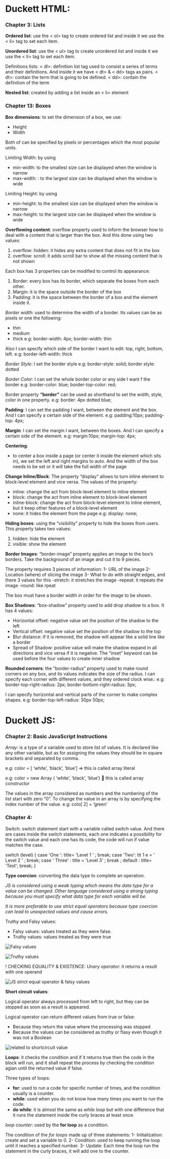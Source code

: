 # Duckett HTML:

### Chapter 3: Lists 

**Ordered list**: use the < ol> tag to create ordered list and inside it we use the <  li> tag to set each item.

**Unordered list**: use the  < ul> tag to create unordered list and inside it we use the < li> tag to set each item.

Definitions lists:
 < dl>: definition list tag used to consist a series of terms and their definitions. And inside it we have < dt> & < dd> tags as pairs.
 < dt>: contain the term that is going to be defined.
 < dd>: contain the definition of the term

**Nested list**: created by adding a list inside an < li> element


### Chapter 13: Boxes

**Box dimensions**: to set the dimension of a box, we use:
 -	Height
 - 	Width

Both of can be specified by pixels or percentages which the most popular units.

Limiting Width: by using
 -	min-width: to the smallest size can be displayed when the window is narrow
 -	max-width: : to the largest size can be displayed when the window is wide

Limiting Height: by using
 -	min-height: to the smallest size can be displayed when the window is narrow
 -	max-height: to the largest size can be displayed when the window is wide

**Overflowing content**: overflow property used to inform the browser how to deal with a content that is larger than the box. And this done using two values:
 1.	overflow: hidden: it hides any extra content that does not fit in the box
 2.	overflow: scroll: it adds scroll bar to show all the missing content that is not shown

Each box has 3 properties can be modified to control its appearance:
 1.	Border: every box has its border, which separate the boxes from each other.
 2.	Margin: it is the space outside the border of the box 
 3.	Padding: it is the space between the border of a box and the element inside it.

*Border width*: used to determine the width of a border. Its values can be as pixels or one the following: 
 -	 thin
 -	medium
 -	thick
e.g: border-width: 4px; 
     border-width: thin

Also I can specify which side of the border I want to edit: top, right, bottom, left.
e.g: border-left-width: thick


*Border Style*: I set the border style
e.g: border-style: solid;
     border style: dotted

*Border Color*: I can set the whole border color or any side I want f the border
e.g: border-color: blue; 
     border-top-color: red; 

Border property **“border”** can be used as shorthand to set the width, style, color in one property.
e.g: border: 4px dotted blue;

**Padding**: I can set the padding I want, between the element and the box. And I can specify a certain side of the element.
e.g: padding:10px;
      padding-top: 4px;

**Margin**: I can set the margin I want, between the boxes. And I can specify a certain side of the element.
e.g: margin:10px;
      margin-top: 4px;


**Centering**: 
-	to center a box 	inside a page (or center it inside the element which sits in), we set the left and right margins to auto. And the width of the box needs to be set or it will take the full width of the page

**Change Inline/Block**: The property “display” allows to turn inline element to block-level element and vice versa. The values of the property:
 -	inline: change the act from block-level element to inline element 
 -	block: change the act from inline element to block-level element
 -	inline-block: change the act from block-level element to inline element, but it keep other features of a block-level element 
 -	none: it hides the element from the page
e.g: display: none;

**Hiding boxes**: using the “visibility” property to hide the boxes from users. This property takes two values: 
 1.	hidden: hide the element
 2.	visible: show the element

**Border Images**: “border-image” property applies an image to the box’s borders. Take the background of an image and cut it to 9 pieces.

The property requires 3 pieces of information:
 1-	URL of the image
 2-	Location (where) of slicing the image
 3-	What to do with straight edges, and there 3 values for this
  -stretch: it stretches the image 
  -repeat: it repeats the image
  -round: like rpeat 

The box must have a border width in order for the image to be shown.

**Box Shadows**: “box-shadow” property used to add drop shadow to a box.  It has 4 values:
 -	Horizontal offset: negative value set the position of the shadow to the left
 -	Vertical offset: negative value set the position of the shadow to the top
 -	Blur distance: if it is removed, the shadow will appear like a solid line like a border
 -	Spread of Shadow:  positive value will make the shadow expand in all directions and vice versa if it is negative.
The “inset” keyword can be used before the four values to create inner shadow 

**Rounded corners**: the “border-radius” property used to make round corners on any box, and its values indicates the size of the radius.
I can specify each corner with different values, and they ordered clock wise.: 
e.g: border-top-right-radius: 2px;
     border-bottom-right-radius: 3px;

I can specify horizontal and vertical parts of the corner to make complex shapes.
e.g: border-top-left-radius: 30px 50px;






# Duckett JS: 

### Chapter 2: Basic JavaScript Instructions

*Array*: is a type of a variable used to store list of values. It is declared like any other variable, but as for assigning the values they should be in square brackets and separated by comma.

e.g: color = [ ‘white’, ‘black’, ‘blue’] => this is called array literal

e.g: color = new Array ( ‘white’, ‘black’, ‘blue’)  this is called array constructor

The values in the array considered as numbers and the numbering of the list start with zero “0”.
To change the value in an array is by specifying the index number of the value.
e.g: colo[ 2] = ‘green’

### Chapter 4: 
Switch: switch statement start with a variable called switch value. And there are cases inside the switch statements, each one indicates a possibility for the switch value and each one has its code, the code will run if value matches the case.

switch (level) { 
case 'One ': 
title= 'Level 1 ' ; 
break; 
case 'Two': 
tit 1 e = ' Level 2 ' ; 
break; 
case ' Three' : 
title = 'Level 3' ; 
break ; 
default : 
title= 'Test';
break;
}
 

**Type coercion**: converting the data type to complete an operation. 

*JS is considered using a weak typing which means the data type for a value can be changed. Other language considered using a strong typing because you must specify what data type for each variable will be.*

*It is more preferable to use strict equal operators because type coercion can lead to unexpected values and cause errors.*

Truthy and Falsy values: 
 -	Falsy values: values treated as they were false.
 -	Truthy values: values treated as they were true<br>

 ![Falsy values](/img/Falsyvalues.png)<br>

 ![Truthy values](/img/Truthyvalues.png)

!
CHECKING EQUALITY & EXISTENCE:
*Unary operator*: it returns a result with one operand <br>

![JS strict equal operator & falsy values](/img/JSstrictequaloperator&falsyvalues.png)

**Short circuit values**:
 
 Logical operator always processed from left to right, but they can be stopped as soon as a result is appeared.

 Logical operator can return different values from true or false:
  -	Because they return the value where the processing was stopped
  -	Because the values can be considered as truthy or flasy even though it was not a Boolean <br>

  ![related to shortcircuit value](/img/relatedtoshortcircuitvalue.png)



**Loops**: it checks the condition and if it returns true then the code in the block will run, and it shall repeat the process by checking the condition agian until the returned value if false.

Three types of loops:

- **for**: used to run a code for specific number of times, and the condition usually is a counter.
- **while**: used when you do not know how many times you want to run the code.
- **do while**: it is almost the same as *while loop* but with one difference that it runs the statement inside the curly braces at least once.

*loop counter*: used by the **for loop** as a condition.

The condition of the *for loops* made up of three statements:
 1- Initialization: create and set a variable to 0. 
 2- Condition: used to keep running the loop until it reaches a specified number.
 3- Update: Each time the loop run the statement in the curly braces, it will add one to the counter.

